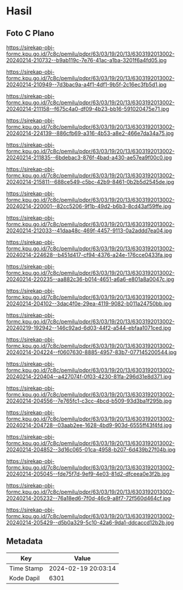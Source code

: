 # Hasil

## Foto C Plano

https://sirekap-obj-formc.kpu.go.id/7c8c/pemilu/pdpr/63/03/19/20/13/6303192013002-20240214-210732--b9ab119c-7e76-41ac-a1ba-3201f6a4fd05.jpg

https://sirekap-obj-formc.kpu.go.id/7c8c/pemilu/pdpr/63/03/19/20/13/6303192013002-20240214-210949--7d3bac9a-a4f1-4df1-9b5f-2c16ec3fb5d1.jpg

https://sirekap-obj-formc.kpu.go.id/7c8c/pemilu/pdpr/63/03/19/20/13/6303192013002-20240214-211158--f675c4a0-df09-4b23-bb16-591020475e71.jpg

https://sirekap-obj-formc.kpu.go.id/7c8c/pemilu/pdpr/63/03/19/20/13/6303192013002-20240214-224139--886cfb69-a316-4b53-a8e2-466e7da34a75.jpg

https://sirekap-obj-formc.kpu.go.id/7c8c/pemilu/pdpr/63/03/19/20/13/6303192013002-20240214-211835--6bdebac3-876f-4bad-a430-ae57ea9f00c0.jpg

https://sirekap-obj-formc.kpu.go.id/7c8c/pemilu/pdpr/63/03/19/20/13/6303192013002-20240214-215811--688ce549-c5bc-42b9-8461-0b2b5d2545de.jpg

https://sirekap-obj-formc.kpu.go.id/7c8c/pemilu/pdpr/63/03/19/20/13/6303192013002-20240214-220001--82cc5206-9f1b-49d2-b6b3-8cd43af59ffe.jpg

https://sirekap-obj-formc.kpu.go.id/7c8c/pemilu/pdpr/63/03/19/20/13/6303192013002-20240214-212033--41daa48c-469f-4457-9113-0a2addd7ea04.jpg

https://sirekap-obj-formc.kpu.go.id/7c8c/pemilu/pdpr/63/03/19/20/13/6303192013002-20240214-224628--b451d417-cf94-4376-a24e-176cce0433fa.jpg

https://sirekap-obj-formc.kpu.go.id/7c8c/pemilu/pdpr/63/03/19/20/13/6303192013002-20240214-220235--aa882c36-b014-4651-a6a6-e801a8a0047c.jpg

https://sirekap-obj-formc.kpu.go.id/7c8c/pemilu/pdpr/63/03/19/20/13/6303192013002-20240214-204102--3dac4f0e-29ea-4119-9082-b011a24750bb.jpg

https://sirekap-obj-formc.kpu.go.id/7c8c/pemilu/pdpr/63/03/19/20/13/6303192013002-20240219-192942--146c92ad-6d03-44f2-a544-ebfaa1071ced.jpg

https://sirekap-obj-formc.kpu.go.id/7c8c/pemilu/pdpr/63/03/19/20/13/6303192013002-20240214-204224--f0607630-8885-4957-83b7-077145200544.jpg

https://sirekap-obj-formc.kpu.go.id/7c8c/pemilu/pdpr/63/03/19/20/13/6303192013002-20240214-220404--a427074f-0f03-4230-81fa-296d31e8d371.jpg

https://sirekap-obj-formc.kpu.go.id/7c8c/pemilu/pdpr/63/03/19/20/13/6303192013002-20240214-204556--7e765fc1-c3cc-4bcd-b509-93d3ba1f295b.jpg

https://sirekap-obj-formc.kpu.go.id/7c8c/pemilu/pdpr/63/03/19/20/13/6303192013002-20240214-204728--03aab2ee-1628-4bd9-903d-6555ff43f4fd.jpg

https://sirekap-obj-formc.kpu.go.id/7c8c/pemilu/pdpr/63/03/19/20/13/6303192013002-20240214-204852--3d16c065-01ca-4958-b207-6d439b27f04b.jpg

https://sirekap-obj-formc.kpu.go.id/7c8c/pemilu/pdpr/63/03/19/20/13/6303192013002-20240214-205045--fde75f7d-9ef9-4e03-81d2-dfceea0e3f2b.jpg

https://sirekap-obj-formc.kpu.go.id/7c8c/pemilu/pdpr/63/03/19/20/13/6303192013002-20240214-205232--76a18ed6-7f0d-46c9-a8f7-72f560d464cf.jpg

https://sirekap-obj-formc.kpu.go.id/7c8c/pemilu/pdpr/63/03/19/20/13/6303192013002-20240214-205429--d5b0a329-5c10-42a6-9da1-ddcaccd12b2b.jpg


## Metadata

| Key        | Value               |
| ---------- | ------------------- |
| Time Stamp | 2024-02-19 20:03:14 |
| Kode Dapil | 6301                |



